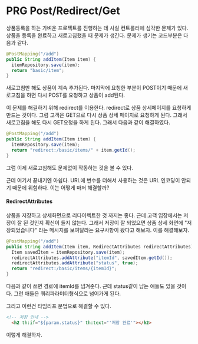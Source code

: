 # PRG Post/Redirect/Get



상품등록을 하는 가벼운 프로젝트를 진행하는 데 사실 컨트롤러에 심각한 문제가 있다. 상품을 등록을 완료하고 새로고침했을 때 문제가 생긴다. 문제가 생기는 코드부분은 다음과 같다.

```java
@PostMapping("/add")
public String addItem(Item item) {
  itemRepository.save(item);
  return "basic/item";
}
```

새로고침만 해도 상품이 계속 추가된다. 마지막에 요청한 부분이 POST이기 때문에 새로고침을 하면 다시 POST를 요청하고 상품이 add된다.

이 문제를 해결하기 위해 redirect를 이용한다. redirect로 상품 상세페이지를 요청하게 만드는 것이다. 그럼 고객은 GET으로 다시 상품 상세 페이지로 요청하게 된다. 그래서 새로고침을 해도 다시 GET요청을 하게 된다. 그래서 다음과 같이 해결하였다.



```java
@PostMapping("/add")
public String addItem(Item item) {
  itemRepository.save(item);
  return "redirect:/basic/items/" + item.getId();
}
```

그럼 이제 새로고침해도 문제없이 작동하는 것을 볼 수 있다.



근데 여기서 끝내기엔 아쉽다. URL에 변수를 더해서 사용하는 것은 URL 인코딩이 안되기 때문에 위험하다. 이는 어떻게 마저 해결할까?



#### RedirectAttributes

상품을 저장하고 상세화면으로 리다이렉트한 것 까지는 좋다. 근데 고객 입장에서는 저장이 잘 된 것인지 확신이 들지 않는다. 그래서 저장이 잘 되었으면 상품 상세 화면에 "저장되었습니다" 라는 메시지를 보여달라는 요구사항이 왔다고 해보자. 이를 해결해보자.

```java
@PostMapping("/add")
public String addItem(Item item, RedirectAttributes redirectAttributes) {
  Item savedItem = itemRepository.save(item);
  redirectAttributes.addAttribute("itemId", savedItem.getId());
  redirectAttributes.addAttribute("status", true);
  return "redirect:/basic/items/{itemId}";
}
```

다음과 같이 쓰면 경로에 itemId를 넘겨준다. 근데 status같이 남는 애들도 있을 것이다. 그런 애들은 쿼리파라미터형식으로 넘어가게 된다.

그리고 이런건 타임리프 문법으로 해결할 수 있다.

```html
<!-- 저장 안내 -->
  <h2 th:if="${param.status}" th:text="'저장 완료'"></h2>
```

이렇게 해결하자.